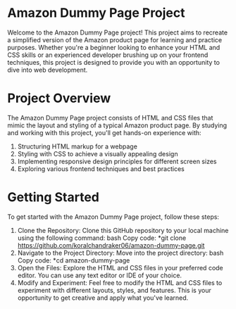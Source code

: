 
 # Amazon Dummy Page Project

Welcome to the Amazon Dummy Page project! This project aims to recreate a simplified version of the Amazon product page for learning and practice purposes. Whether you're a beginner looking to enhance your HTML and CSS skills or an experienced developer brushing up on your frontend techniques, this project is designed to provide you with an opportunity to dive into web development.

# Project Overview
The Amazon Dummy Page project consists of HTML and CSS files that mimic the layout and styling of a typical Amazon product page. By studying and working with this project, you'll get hands-on experience with:

1) Structuring HTML markup for a webpage
2) Styling with CSS to achieve a visually appealing design
3) Implementing responsive design principles for different screen sizes
4) Exploring various frontend techniques and best practices

 # Getting Started
To get started with the Amazon Dummy Page project, follow these steps:

1) Clone the Repository: Clone this GitHub repository to your local machine using the following command:
bash
Copy code:
 *git clone https://github.com/koralchandraker06/amazon-dummy-page.git
2) Navigate to the Project Directory: Move into the project directory:
bash
Copy code:
*cd amazon-dummy-page
4) Open the Files: Explore the HTML and CSS files in your preferred code editor. You can use any text editor or IDE of your choice.
5) Modify and Experiment: Feel free to modify the HTML and CSS files to experiment with different layouts, styles, and features. This is your opportunity to get creative and apply what you've learned.
